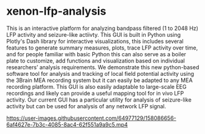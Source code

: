 # xenon-lfp-analysis
This is an interactive platform for analyzing bandpass filtered (1 to 2048 Hz) LFP activity and seizure-like actiivty. This GUI is built in Python using Plotly's Dash library for interactive visualizations, this includes several features to generate summary measures, plots, trace LFP activity over time, and for people familiar with basic Python this can also serve as a boiler plate to customize, add functions and visualization based on individual researchers’ analysis requirements. We demonstrate this new python-based software tool for analysis and tracking of local field potential activity using the 3Brain MEA recording system but it can easily be adapted to any MEA recording platform. This GUI is also easily adaptable to large-scale EEG recordings and likely can provide a useful mapping tool for in vivo LFP activity.  Our current GUI has a particular utility for analysis of seizure-like activity but can be used for analysis of any network LFP signal. 


https://user-images.githubusercontent.com/64977129/158086656-6af4627e-7b3c-4085-8ac4-62f551a9a9c5.mp4

